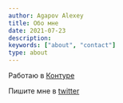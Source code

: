 ```yaml
---
author: Agapov Alexey
title: Обо мне
date: 2021-07-23
description:
keywords: ["about", "contact"]
type: about
---
```


Работаю в [Контуре](https://kontur.ru)

Пишите мне в [twitter](https://twitter.com/agapov_one)
